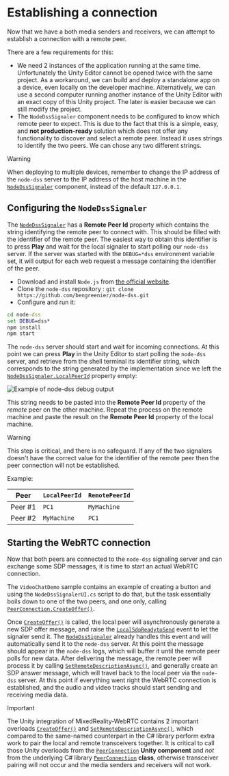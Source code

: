 # Establishing a connection

Now that we have a both media senders and receivers, we can attempt to establish a connection with a remote peer.

There are a few requirements for this:

- We need 2 instances of the application running at the same time. Unfortunately the Unity Editor cannot be opened twice with the same project. As a workaround, we can build and deploy a standalone app on a device, even locally on the developer machine. Alternatively, we can use a second computer running another instance of the Unity Editor with an exact copy of this Unity project. The later is easier because we can still modify the project.
- The `NodeDssSignaler` component needs to be configured to know which remote peer to expect. This is due to the fact that this is a simple, easy, and **not production-ready** solution which does not offer any functionality to discover and select a remote peer. Instead it uses strings to identify the two peers. We can chose any two different strings.

> [!Warning]
> When deploying to multiple devices, remember to change the IP address of the `node-dss` server to the IP address of the host machine in the [`NodeDssSignaler`](xref:Microsoft.MixedReality.WebRTC.Unity.NodeDssSignaler) component, instead of the default `127.0.0.1`.

## Configuring the `NodeDssSignaler`

The [`NodeDssSignaler`](xref:Microsoft.MixedReality.WebRTC.Unity.NodeDssSignaler) has a **Remote Peer Id** property which contains the string identifying the remote peer to connect with. This should be filled with the identifier of the remote peer. The easiest way to obtain this identifier is to press **Play** and wait for the local signaler to start polling our `node-dss` server. If the server was started with the `DEBUG=*dss` environment variable set, it will output for each web request a message containing the identifier of the peer.

- Download and install `Node.js` from [the official website](https://nodejs.org/en/).
- Clone the `node-dss` repository : `git clone https://github.com/bengreenier/node-dss.git`
- Configure and run it:

```cmd
cd node-dss
set DEBUG=dss*
npm install
npm start
```

The `node-dss` server should start and wait for incoming connections. At this point we can press **Play** in the Unity Editor to start polling the `node-dss` server, and retrieve from the shell terminal its identifier string, which corresponds to the string generated by the implementation since we left the [`NodeDssSignaler.LocalPeerId`](xref:Microsoft.MixedReality.WebRTC.Unity.NodeDssSignaler.LocalPeerId) property empty:

![Example of node-dss debug output](helloworld-unity-17.png)

This string needs to be pasted into the **Remote Peer Id** property of the _remote_ peer on the other machine. Repeat the process on the remote machine and paste the result on the **Remote Peer Id** property of the local machine.

> [!Warning]
> This step is critical, and there is no safeguard. If any of the two signalers doesn't have the correct value for the identifier of the remote peer then the peer connection will not be established.

Example:

| Peer | `LocalPeerId` | `RemotePeerId` |
|---|---|---|
| Peer #1 | `PC1` | `MyMachine` |
| Peer #2 | `MyMachine` | `PC1` |

## Starting the WebRTC connection

Now that both peers are connected to the `node-dss` signaling server and can exchange some SDP messages, it is time to start an actual WebRTC connection.

The `VideoChatDemo` sample contains an example of creating a button and using the `NodeDssSignalerUI.cs` script to do that, but the task essentially boils down to one of the two peers, and one only, calling [`PeerConnection.CreateOffer()`](xref:Microsoft.MixedReality.WebRTC.Unity.PeerConnection.CreateOffer).

Once [`CreateOffer()`](xref:Microsoft.MixedReality.WebRTC.Unity.PeerConnection.CreateOffer) is called, the local peer will asynchronously generate a new SDP offer message, and raise the [`LocalSdpReadytoSend`](xref:Microsoft.MixedReality.WebRTC.PeerConnection.LocalSdpReadytoSend) event to let the signaler send it. The [`NodeDssSignaler`](xref:Microsoft.MixedReality.WebRTC.Unity.NodeDssSignaler) already handles this event and will automatically send it to the `node-dss` server. At this point the message should appear in the `node-dss` logs, which will buffer it until the remote peer polls for new data. After delivering the message, the remote peer will process it by calling [`SetRemoteDescriptionAsync()`](xref:Microsoft.MixedReality.WebRTC.Unity.PeerConnection.SetRemoteDescriptionAsync(System.String,System.String)), and generally create an SDP answer message, which will travel back to the local peer via the `node-dss` server. At this point if everything went right the WebRTC connection is established, and the audio and video tracks should start sending and receiving media data.

> [!IMPORTANT]
> The Unity integration of MixedReality-WebRTC contains 2 important overloads [`CreateOffer()`](xref:Microsoft.MixedReality.WebRTC.Unity.PeerConnection.CreateOffer) and [`SetRemoteDescriptionAsync()`](xref:Microsoft.MixedReality.WebRTC.Unity.PeerConnection.SetRemoteDescriptionAsync(System.String,System.String)), which compared to the same-named counterpart in the C# library perform extra work to pair the local and remote transceivers together. It is critical to call those Unity overloads from the [`PeerConnection`](xref:Microsoft.MixedReality.WebRTC.Unity.PeerConnection) **Unity component** and _not_ from the underlying C# library [`PeerConnection`](xref:Microsoft.MixedReality.WebRTC.PeerConnection) **class**, otherwise transceiver pairing will not occur and the media senders and receivers will not work.
